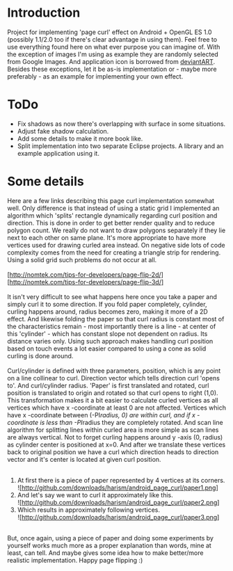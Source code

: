 Introduction
============
Project for implementing 'page curl' effect on Android + OpenGL ES 1.0 (possibly 1.1/2.0 too if there's clear advantage in using them).
Feel free to use everything found here on what ever purpose you can imagine of. With the exception of
images I'm using as example they are randomly selected from Google Images. And application icon is borrowed
from [deviantART](http://browse.deviantart.com/customization/icons/dock/#/dz0w8n). Besides these
exceptions, let it be as-is implementation or - maybe more preferably - as an example for implementing your own effect.

ToDo
====
* Fix shadows as now there's overlapping with surface in some situations.
* Adjust fake shadow calculation.
* Add some details to make it more book like.
* Split implementation into two separate Eclipse projects. A library and an example application using it.

Some details
============
Here are a few links describing this page curl implementation somewhat well.
Only difference is that instead of using a static grid I implemented an algorithm
which 'splits' rectangle dynamically regarding curl position and direction.
This is done in order to get better render quality and to reduce polygon count.
We really do not want to draw polygons separately if they lie next to each other on same plane.
It's more appropriate to have more vertices used for drawing curled area instead.
On negative side lots of code complexity comes from the need for creating a triangle strip for rendering.
Using a solid grid such problems do not occur at all.<br/>
<br/>
[http://nomtek.com/tips-for-developers/page-flip-2d/]<br/>
[http://nomtek.com/tips-for-developers/page-flip-3d/]<br/>
<br/>
It isn't very difficult to see what happens here once you take a paper and simply
curl it to some direction. If you fold paper completely, cylinder, curling happens around,
radius becomes zero, making it more of a 2D effect. And likewise folding the paper so
that curl radius is constant most of the characteristics remain - most importantly there
is a line - at center of this 'cylinder' - which has constant slope not dependent on radius.
Its distance varies only. Using such approach makes handling curl position based on touch events
a lot easier compared to using a cone as solid curling is done around.<br/>
<br/>
Curl/cylinder is defined with three parameters, position, which is any point on a line collinear to
curl. Direction vector which tells direction curl 'opens to'. And curl/cylinder
radius. 'Paper' is first translated and rotated, curl position is translated
to origin and rotated so that curl opens to right (1,0). This transformation makes
it a bit easier to calculate curled vertices as all vertices which have x -coordinate
at least 0 are not affected. Vertices which have x -coordinate between (-PI*radius, 0)
are within curl, and if x -coordinate is less than -PI*radius they are completely rotated.
And scan line algorithm for splitting lines within curled area is more simple as
scan lines are always vertical. Not to forget curling happens around y -axis (0, radius) as
cylinder center is positioned at x=0. And after we translate these vertices back to
original position we have a curl which direction heads to direction vector and it's center
is located at given curl position.<br/>
<br/>
1. At first there is a piece of paper represented by 4 vertices at its corners.<br/>
![http://github.com/downloads/harism/android_page_curl/paper1.png]<br/>
2. And let's say we want to curl it approximately like this.<br/>
![http://github.com/downloads/harism/android_page_curl/paper2.png]<br/>
3. Which results in approximately following vertices.<br/>
![http://github.com/downloads/harism/android_page_curl/paper3.png]<br/>
<br/>
But, once again, using a piece of paper and doing some experiments by yourself works
much more as a proper explanation than words, mine at least, can tell.
And maybe gives some idea how to make better/more realistic implementation.
Happy page flipping  :)<br/>
